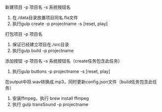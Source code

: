 新建项目 -p 项目名 -s 系统按钮名
1. 在./data目录放置项目同名.fla文件
2. 执行gulp create -p projectname -s [reset, play]

打包项目 -p 项目名
1. 保证已经建立项目在./src目录
2. 执行gulp build -p projectname

添加按钮 -p 项目名 -s 系统按钮名（create任务包含此任务）
1. 执行gulp buttons -p projectname -s [reset, play]

在output中将.wav转换成.mp3，同时更新config.json文件（build任务包含此任务）
1. 安装ffmpeg，执行 brew install ffmpeg
2. 执行 gulp transSound -p projectname



